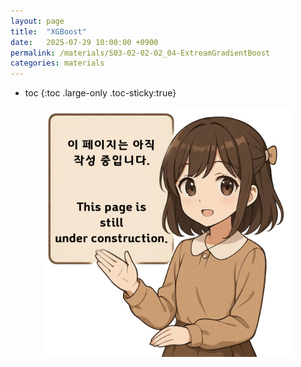 ```yaml
---
layout: page
title:  "XGBoost"
date:   2025-07-29 10:00:00 +0900
permalink: /materials/S03-02-02-02_04-ExtreamGradientBoost
categories: materials
---
```

* toc
{:toc .large-only .toc-sticky:true}


<div class="insert-image" style="text-align: center;">
    <img style="width: 400px;" src="/assets/img/PagePreparing.png">
</div>
